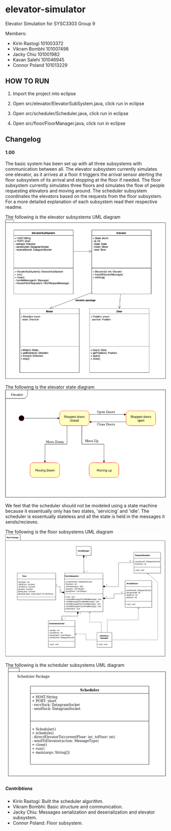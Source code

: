 # elevator-simulator
Elevator Simulation for SYSC3303 Group 9

Members:
- Kirin Rastogi 101003372
- Vikram Bombhi 101007498
- Jacky Chiu 101001982
- Kavan Salehi 101046945
- Connor Poland 101013229



## HOW TO RUN

1. Import the project into eclipse

2. Open src/elevator/ElevatorSubSystem.java, click run in eclipse

3. Open src/scheduler/Scheduler.java, click run in eclipse

4. Open src/floor/FloorManager.java, click run in eclipse



## Changelog

#### 1.00
The basic system has been set up with all three subsystems with communication between all. The elevator subsystem currently simulates one elevator, as it arrives at a floor it triggers the arrival sensor alerting the floor subsystem of its arrival and stopping at the floor if needed. The floor subsystem currently simulates three floors and simulates the flow of people requesting elevators and moving around. The scheduler subsystem coordinates the elevators based on the requests from the floor subsystem. For a more detailed explanation of each subsystem read their respective readme.

The following is the elevator subsystems UML diagram
![elevator subsystem uml](diagrams/elevator_uml.png?raw=true)

The following is the elevator state diagram
![elevator subsystem uml](diagrams/elevator_state.png?raw=true)

We feel that the scheduler should not be modeled using a state machine because it essentually only has two states, 'servicing' and 'idle'. The scheduler is essentually stateless and all the state is held in the messages it sends/recieves.

The following is the floor subsystems UML diagram
![floor subsystem uml](diagrams/floorUML.png?raw=true)

The following is the scheduler subsystems UML diagram
![scheduler subsystem uml](diagrams/scheduler_uml.png?raw=true)

##### Contribtions
- Kirin Rastogi: Built the scheduler algorithm.
- Vikram Bombhi: Basic structure and communication.
- Jacky Chiu: Messages serialization and deserialization and elevator subsystem.
- Connor Poland: Floor subsystem.
